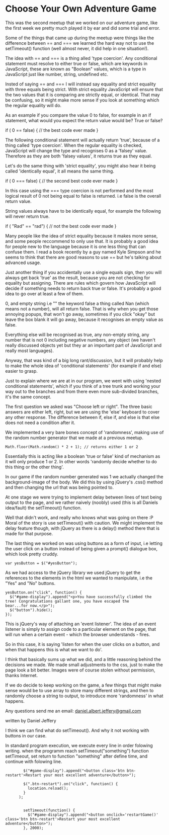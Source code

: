 Choose Your Own Adventure Game
===============================

This was the second meetup that we worked on our adventure game, like the first week we pretty much played it by ear and did some trial and error. 

Some of the things that came up during the meetup were things like the difference between == and === we learned the hard way not to use the setTimeout() function (well almost never, it did help in one situation!).

The idea with == and === is a thing alled 'type coercion'. Any conditional statement must resolve to either true or false, which are keywords in JavaScript, these are known as "Boolean" values, which is a type in JavaScript just like number, string, undefined etc. 

Insted of saying == and === I will instead say equality and strict equality with three equals being strict. With strict equality JavaScript will ensure that the two values that it is comparing are strictly equal, or identical. That may be confusing, so it might make more sense if you look at something which the regular equality will do. 

As an example if you compare the value 0 to false, for example in an if statement, what would you expect the return value would be? True or false? 

if ( 0 == false) { 
  // the best code ever made
}

The following conditional statement will actually return 'true', because of a thing called 'type coercion'. When the regular equality is checked, JavaScript will change the type and recognises 0 as a 'falsey' value. Therefore as they are both 'falsey values', it returns true as they equal.

Let's  do the same thing with 'strict equality', you might also hear it being called 'identically equal', it all means the same thing. 

if ( 0 === false) { 
  // the second best code ever made
}

In this case using the === type coercion is not performed and the most logical result of 0 not being equal to false is returned. i.e false is the overall return value. 

String values always have to be identically equal, for example the following will never return true.

if ( "Rad" == "rad") {
 // not the best code ever made
}

Many people like the idea of strict equality because it makes more sense, and some people reccommend to only use that. It is probably a good idea for people new to the language because it is one less thing that can confuse them. I read a book recently by a guy named Kyle Simpson and he seems to think that there are good reasons to use == but he's talking about advanced usage. 

Just another thing if you accidentally use a single equals sign, then you will always get back 'true' as the result, because you are not checking for equality but assigning. There are rules which govern how JavaScript will decide if something needs to return back true or false. It's probably a good idea to go over at least a few of them. 

0, and empty string i.e "" the keyword false a thing called Nan (which means not a number), will all return false. That is why when you get those annoying popups, that won't go away, sometimes if you click "okay" but leave the box blank it will go away, because it recognises an empty value as false.

Everything else will be recognised as true, any non-empty string, any number that is not 0 including negative numbers, any object (we haven't really discussed objects yet but they ar an important part of JavaScript and really most languages).

Anyway, that was kind of a big long rant/discussion, but it will probably help to make the whole idea of 'conditional statements' (for example if and else) easier to grasp. 

Just to explain where we are at in our program, we went with using 'nested conditional statements', which if you think of a tree trunk and working your way out to the branches and from there even more sub-divided branches, it's the same concept. 

The first question we asked was "Choose left or right". The three basic answers are either left, right, but we are using the 'else' keyboard to cover any other response. The difference between if, else if, and else is that else does not need a condition after it. 

We implemented a very bare bones concept of 'randomness', making use of the random number generator that we made at a previous meetup.

    Math.floor(Math.random() * 2 + 1); // returns either 1 or 2

Essentially this is acting like a boolean 'true or false' kind of mechanism as it will only produce 1 or 2. In other words 'randomly decide whether to do this thing or the other thing'. 

In our game if the random number generated was 1 we actually changed the background-image of the body. We did this by using jQuery's .css() method and then changing the url that was being pointed to. 

At one stage we were trying to implement delay between lines of text being output to the page, and we rather naively (noobly) used (this is all Daniels idea/fault) the setTimeout() function. 

Well that didn't work, and really who knows what was going on there :P Moral of the story is use setTimeout() with caution. We might implement the delay feature though, with jQuery as there is a delay() method there that is made for that purpose. 

The last thing we worked on was using buttons as a form of input, i.e letting the user click on a button instead of being given a prompt() dialogue box, which look pretty cruddy. 

    var yesButton = $("#yesButton");

As we had access to the jQuery library we used jQuery to get the references to the elements in the html we wanted to manipulate, i.e the "Yes" and "No" buttons. 

    yesButton.on("click", function() {
      $("#game-display").append("<p>You have successfully climbed the tree! Congratulations gallant one, you have escaped the           bear...for now.</p>");
      $("button").hide();
    });

This is jQuery's way of attaching an 'event listener'. The idea of an event listener is simply to assign code to a particular element on the page, that will run when a certain event - which the browser understands - fires. 

So in this case, it is saying 'listen for when the user clicks on a button, and when that happens this is what we want to do'. 

I think that basically sums up what we did, and a little reasoning behind the decisions we made. We made small adjustments to the css, just to make the page look a bit better. Images were of course stolen without permission, thanks Internet. 

If we do decide to keep working on the game, a few things that might make sense would be to use array to store many different strings, and then to randomly choose a string to output, to introduce more 'randomness' in what happens.

Any questions send me an email: daniel.albert.jeffery@gmail.com
  
  written by Daniel Jeffery

I think we can find what do setTimeout(). And why it not working with buttons in our case.

In standard program execution, we execute every line in order folowing writing.
when the programm reach  setTimeout("something") function setTimeout, set return to function "something" after define time, and continue with folowing line.


            $("#game-display").append("<button class='btn btn-restart'>Restart your most excellent adventure</button>");

            $(".btn-restart").on("click", function() {
              location.reload();
            }
          );


            setTimeout(function() {
              $("#game-display").append("<button onclick='restartGame()' class='btn btn-restart'>Restart your most excellent adventure</button>");
            }, 2000);
